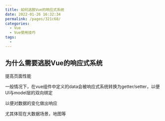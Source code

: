 ```yaml
---
title: 如何逃脱Vue的响应式系统
date: 2022-01-26 16:32:34
permalink: /pages/321c68/
categories:
  - Vue
  - Vue使用技巧
tags:
  - 
---
```


## 为什么需要逃脱Vue的响应式系统

提高页面性能

一般情况下，在vue组件中定义的data会被响应式系统转换为getter/setter，以便UI与model层的双向绑定

以便对数据的变化做出响应

尤其体现在大数据场景，地图等

